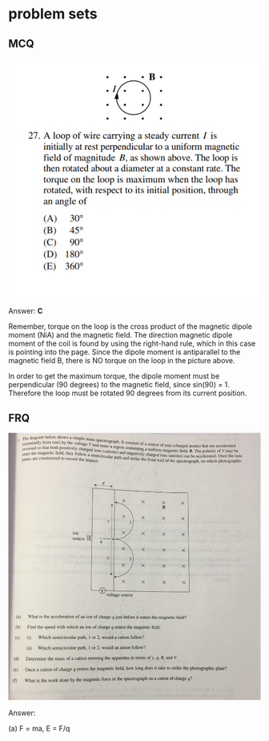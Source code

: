 # problem sets

## MCQ

![](<../.gitbook/assets/image (11) (1).png>)

Answer: **C**

Remember, torque on the loop is the cross product of the magnetic dipole moment (NiA) and the magnetic field. The direction magnetic dipole moment of the coil is found by using the right-hand rule, which in this case is pointing into the page. Since the dipole moment is antiparallel to the magnetic field B, there is NO torque on the loop in the picture above.&#x20;

In order to get the maximum torque, the dipole moment must be perpendicular (90 degrees) to the magnetic field, since sin(90) = 1. Therefore the loop must be rotated 90 degrees from its current position.

## FRQ

![](../.gitbook/assets/IMG-6035.jpg)

Answer:

(a) F = ma, E = F/q
